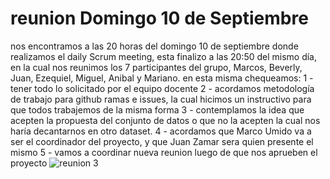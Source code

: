 # reunion Domingo 10 de Septiembre

nos encontramos a las 20 horas del domingo 10 de septiembre donde realizamos el daily Scrum meeting, esta finalizo a las 20:50 del mismo día, en la cual nos reunimos los 7 participantes del grupo, Marcos, Beverly, Juan, Ezequiel, Miguel, Anibal y Mariano.
en esta misma chequeamos:
1 - tener todo lo solicitado por el equipo docente
2 - acordamos metodología de trabajo para github ramas e issues, la cual hicimos un instructivo para que todos trabajemos de la misma forma
3 - contemplamos la idea que acepten la propuesta del conjunto de datos o que no la acepten la cual nos haría decantarnos en otro dataset.
4 - acordamos que Marco Umido va a ser el coordinador del proyecto, y que Juan Zamar sera quien presente el mismo
5 - vamos a coordinar nueva reunion luego de que nos aprueben el proyecto
![reunion 3](https://github.com/mumido/PP1_Grupo_21/assets/89482823/c6bb8c9b-f29b-4d00-866c-93c13247284a)
